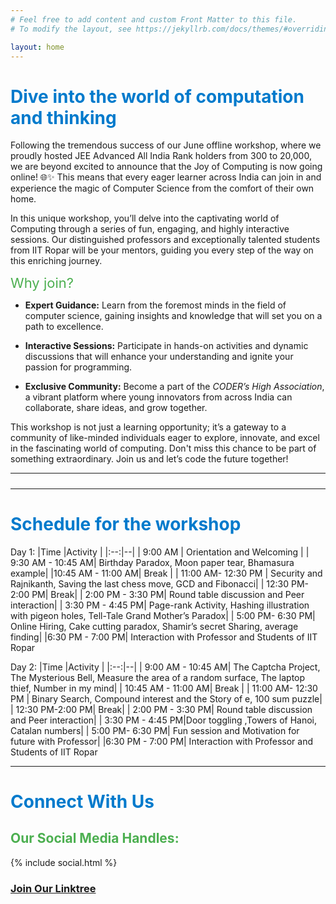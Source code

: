 ```yaml
---
# Feel free to add content and custom Front Matter to this file.
# To modify the layout, see https://jekyllrb.com/docs/themes/#overriding-theme-defaults

layout: home
---  
```



<!--![Image](images/s2.png)-->
<!--[![Image](images/s2.png)](https://www.iitrpr.ac.in/sites/default/files/Handbook-of-Information-AY-2024-25.pdf)-->  
<!--<img style="float: right;" src="images/imgg.png" width="300" height="200">-->

<!--<img  src="images/s2.png" width="40" height="40"> -->

# <span style="color: #007acc;">Dive into the world of computation and thinking </span>

<!--<span style="color: #4caf50; font-size: 22px;"> Dive into the world of computation and thinking </span>-->
<!--# Joy of Computing Workshop (Completed)-->

Following the tremendous success of our June offline workshop, where we proudly hosted JEE Advanced All India Rank holders from 300 to 20,000, we are beyond excited to announce that the Joy of Computing is now going online! 🌐✨ This means that every eager learner across India can join in and experience the magic of Computer Science from the comfort of their own home.

In this unique workshop, you’ll delve into the captivating world of Computing through a series of fun, engaging, and highly interactive sessions. Our distinguished professors and exceptionally talented students from IIT Ropar will be your mentors, guiding you every step of the way on this enriching journey.


<span style="color: #4caf50; font-size: 22px;">Why join?</span>


- **Expert Guidance:** Learn from the foremost minds in the field of computer science, gaining insights and knowledge that will set you on a path to excellence.


- ⁠**Interactive Sessions:** Participate in hands-on activities and dynamic discussions that will enhance your understanding and ignite your passion for programming.


- ⁠**Exclusive Community:** Become a part of the *CODER’s High Association*, a vibrant platform where young innovators from across India can collaborate, share ideas, and grow together.

This workshop is not just a learning opportunity; it’s a gateway to a community of like-minded individuals eager to explore, innovate, and excel in the fascinating world of computing. Don't miss this chance to be part of something extraordinary. Join us and let’s code the future together!



---


<!--For further details: [Visit our website](/joc)-->

<h5>  </h5>
<!--! # <span style="color: #007acc;">Information Corner</span>
*Welcoming you on board to the world of computing, *

<!--! <h3>  </h3>
<a href="https://www.iitrpr.ac.in/sites/default/files/Handbook-of-Information-AY-2024-25.pdf">
  <img src="images/s5.png" alt="Handbook Icon" width="40">
</a><span style="color: #4caf50; font-size: 22px;">Handbook of Information</span>  
This PDF contains all the academic details for freshmen joining IIT Ropar. Download from [here](https://www.iitrpr.ac.in/sites/default/files/Handbook-of-Information-AY-2024-25.pdf)

   
<br>
<a href="https://www.iitrpr.ac.in/ismp/">
  <img src="images/s6.png" alt="Handbook Icon" width="40">
</a><span style="color: #4caf50; font-size: 22px;">Connect to ISMP</span>  
Connect with ISMP mentors for personalized guidance and support. Explore their [website](https://www.iitrpr.ac.in/ismp/) to learn about the culture at IIT Ropar

<br>
<a href="https://www.iitrpr.ac.in/academic-people">
  <img src="images/s7.png" alt="Handbook Icon" width="40">
</a><span style="color: #4caf50; font-size: 22px;"> Contact details for Acadmic/Admission related Queries</span>  
For academic section queries please use: 
  - Phone: [01881-231111](tel:01881-231111), [231113](tel:01881-231113), [231176](tel:01881-231176)
  - Email: [officer-academics-1@iitrpr.ac.in](mailto:officer-academics-1@iitrpr.ac.in) and [jr.acad@iitrpr.ac.in](mailto:jr.acad@iitrpr.ac.in)

<br>
<a href="/swagatam/Logistics/">
  <img src="images/log.jpeg" alt="Handbook Icon" width="40">
</a><span style="color: #4caf50; font-size: 22px;">Arriving IIT Ropar</span>

---
<img style="float: right;" src="images/about-img.jpg" width="400" height="300">
<h5>  </h5> -->
---
# <span style="color: #007acc;">Schedule for the workshop</span>


Day  1:
|Time   |Activity  |
|:--:|--|
| 9:00 AM | Orientation and Welcoming |
| 9:30 AM - 10:45 AM| Birthday Paradox, Moon paper tear, Bhamasura example|
|10:45 AM - 11:00 AM| Break |
| 11:00 AM- 12:30 PM | Security and Rajnikanth, Saving the last chess move, GCD and Fibonacci|
| 12:30 PM-2:00 PM| Break|
| 2:00 PM - 3:30 PM| Round table discussion and Peer interaction|
| 3:30 PM - 4:45 PM| Page-rank Activity, ⁠Hashing illustration with pigeon holes, Tell-Tale Grand Mother’s Paradox|
| 5:00 PM- 6:30 PM| Online Hiring, Cake cutting paradox, Shamir’s secret Sharing, average finding|
|6:30 PM - 7:00 PM| Interaction with Professor and Students of IIT Ropar

Day 2:
|Time   |Activity  |
|:--:|--|
| 9:00 AM - 10:45 AM| ⁠The Captcha Project, The Mysterious Bell, ⁠Measure the area of a random surface, The laptop thief, Number in my mind|
| 10:45 AM - 11:00 AM| Break |
| 11:00 AM- 12:30 PM | Binary Search, Compound interest and the Story of e, 100 sum puzzle|
| 12:30 PM-2:00 PM| Break|
| 2:00 PM - 3:30 PM| Round table discussion and Peer interaction|
| 3:30 PM - 4:45 PM|Door toggling ,Towers of Hanoi, ⁠Catalan numbers|
| 5:00 PM- 6:30 PM| Fun session and Motivation for future with Professor|
|6:30 PM - 7:00 PM| Interaction with Professor and Students of IIT Ropar

---
# <span style="color: #007acc;">Connect With Us</span>

<h2><span style="color: #4caf50;">Our Social Media Handles:</span></h2>
{% include social.html %}
<h3>
<a href="https://linktr.ee/iitropar" class="btn">Join Our Linktree</a>
</h3>

<!-- <img style="float: right;" src="images/about-img.jpg" width="300" height="200"> -->

<h5>  </h5>
<!--! # <span style="color: #007acc;">Frequently Asked Questions</span>

<!--<details>
  <summary style="border:1px solid #ccc; padding: 10px; border-radius: 5px; display: inline-block; cursor: pointer;">
<b> Q: What makes IIT Ropar unique compared to other IITs? </b>
  </summary>
  <br>
  
IIT Ropar stands out for several reasons that contribute to its unique identity among the IITs:
<ul>
<li> <b>AI for All:</b> No matter what branch you came from, we at IIT Ropar give you the opportunity to get a minor in AI.</li>
<li> <b>Branch Change:</b> IIT Ropar offers a branch change option at the end of the 1st year.</li>
<li> <b>Global Collaborations:</b> We participate in international research projects and exchange programs.</li>
<li> <b>6-Month Internship Opportunity:</b> We offer a 6-month internship opportunity for 3rd-year students.</li>
<li> <b>Location, Location, Location:</b> Located in the land of five rivers, our lush green campus offers a peaceful life.</li>
<li> <b>New Buildings and Hostels:</b> We have brand new, beautiful buildings, iconic structures, and modern hostels.</li>
    </ul>
</details>



<details>
  <summary style="border:1px solid #ccc; padding: 10px; border-radius: 5px; display: inline-block; cursor: pointer;">

<b> Q: What was the main focuses of the Workshop? </b>
</summary>
<br>

The shift from JEE preparation to college life is typically quite challenging for students. This initiative aimed to serve as a bridge between the students' coaching days and their college days. Engaging concepts were taught in a fun and interactive manner. Utilizing software like Geogebra, students will be presented with problems designed to enhance their understanding and encourage critical thinking. Connecting concepts, practical applications, and brainstorming that will help boost students' confidence and their ability to think critically.
</details>


<details>
  <summary style="border:1px solid #ccc; padding: 10px; border-radius: 5px; display: inline-block; cursor: pointer;">

<b> Q: Which documents are required at the time of admission? </b>
</summary>
<br>

1. Class xth certificate original and xerox<br>
3. Class XIIth certificate original and xerox<br>
4. Aadhar card Xerox and original.<br>
5. JEE admit card<br>
6. JEE branch allotment letter.<br>
7. Remaining Fees paid <br>
8. Passport size photograph (10) and stamp size (5)<br>
9. Category certificate if applicable<br>
10. Gap certificate if applicable<br>
11. Medical certificate in IIT Ropar format<br>
12. Income certificate <br>
This is a tentative list of documents. The actual list (in proper format) will be uploaded on our website (https://www.iitrpr.ac.in).
</details>


<details>
  <summary style="border:1px solid #ccc; padding: 10px; border-radius: 5px; display: inline-block; cursor: pointer;">

<b> Q: Which banks are available in IIT Ropar? </b>
</summary>
<br>
State Bank of India.
</details>

<details>
  <summary style="border:1px solid #ccc; padding: 10px; border-radius: 5px; display: inline-block; cursor: pointer;">

<b> Q: Where we ask questions related to Academic section? </b>
</summary>
<br>
For academic section queries please use: 01881-231111, 231113, 231176 and email id officer-academics-1@iitrpr.ac.in and jr.acad@iitrpr.ac.in.
</details>


<details>
  <summary style="border:1px solid #ccc; padding: 10px; border-radius: 5px; display: inline-block; cursor: pointer;">
<b> Q: When will the details of the documents to submit and other information related to admission be uploaded on the IIT Ropar site? </b>
</summary>
<br>
The details will be uploaded on Monday, 08-07-2024, on our website https://www.iitrpr.ac.in.
</details>


<details>
  <summary style="border:1px solid #ccc; padding: 10px; border-radius: 5px; display: inline-block; cursor: pointer;">
<b> Q: Which hostel will be allotted to the fresher's? </b>
</summary>
<br>
Hostels will be allotted randomly. A circular regarding this will be posted on the website soon.
</details>


<details>
  <summary style="border:1px solid #ccc; padding: 10px; border-radius: 5px; display: inline-block; cursor: pointer;">
<b> Q: Is the income certificate necessary for everyone, or is it required only if a fee waiver is applicable?</b>
</summary>
<br>
All the forms that will be uploaded on our website on Monday, 08-07-2024, are mandatory.
</details>




<details>
  <summary style="border:1px solid #ccc; padding: 10px; border-radius: 5px; display: inline-block; cursor: pointer;">
<b> Q: What is the loan process and which document are required for taking loan? </b>
</summary>
<br>
For loan and loan process please visit SBI located inside IIT Ropar Campus.
</details>




<details>
  <summary style="border:1px solid #ccc; padding: 10px; border-radius: 5px; display: inline-block; cursor: pointer;">
<b> Q: When will we have to pay the remaining fees? </b>
</summary>
<br>
The details regarding this will be uploaded on Monday (08-07-2024) on our website https://www.iitrpr.ac.in
</details>


<details>
  <summary style="border:1px solid #ccc; padding: 10px; border-radius: 5px; display: inline-block; cursor: pointer;">
<b> Q: Do we require original JEE Admit card or downloaded? </b>
</summary>
<br>
Usually we prefer original JEE Admit card.
</details>


<details>
  <summary style="border:1px solid #ccc; padding: 10px; border-radius: 5px; display: inline-block; cursor: pointer;">
<b> Q: What is the mode of accommodation for the people accompanying us during registration?</b>
</summary>
<br>
You will get a hostel room allocated on campus on the day of registration. The number of rooms in the guest house is limited, so the people accompanying you will need to arrange their own accommodation in hotels near the campus.
</details>





<details>
  <summary style="border:1px solid #ccc; padding: 10px; border-radius: 5px; display: inline-block; cursor: pointer;">
<b> Q: How we can reach IIT Ropar? </b>
</summary>
<br>You can reach IIT Ropar using the following methods:<br>

1. By Air:
<br>
The closest airport is Chandigarh International Airport, which is 56 kilometers away.<br>
2. By Rail:<br>

The nearest railway stations are:<br>
 Ropar Railway Station: Located approximately 7.5 kilometers away. From there, take an autorickshaw to the campus.<br>

 Chandigarh Railway Station: About 59 kilometers from the campus.<br>

 From Chandigarh, you can reach the campus in two ways: <br>

1. By hiring a cab directly to the campus.<br>
2. By taking a bus:<br>
         1.1 Reach ISBT-43 (Sector 43, Chandigarh) bus stand.<br>
         1.2 Take a bus to Police Lines (Shagun Dhaba Bypass) or Ropar Bus Stand (Old or New).<br>
         1.3 From there, take an autorickshaw to the campus.<br>

 If you are coming from the Bus Stand or Police Lines in Ropar: <br>

Take an autorickshaw to the  Main Campus, IIT Ropar.<br>

  
  </details> -->












